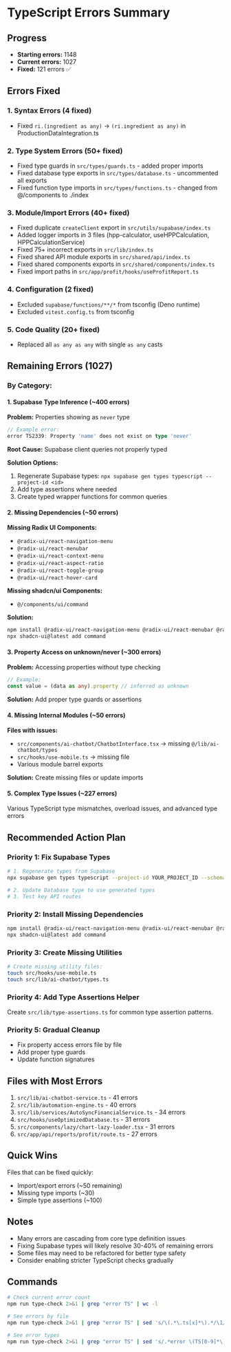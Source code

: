 # TypeScript Errors Summary

## Progress
- **Starting errors:** 1148
- **Current errors:** 1027
- **Fixed:** 121 errors ✅

## Errors Fixed

### 1. Syntax Errors (4 fixed)
- Fixed `ri.(ingredient as any)` → `(ri.ingredient as any)` in ProductionDataIntegration.ts

### 2. Type System Errors (50+ fixed)
- Fixed type guards in `src/types/guards.ts` - added proper imports
- Fixed database type exports in `src/types/database.ts` - uncommented all exports
- Fixed function type imports in `src/types/functions.ts` - changed from @/components to ./index

### 3. Module/Import Errors (40+ fixed)
- Fixed duplicate `createClient` export in `src/utils/supabase/index.ts`
- Added logger imports in 3 files (hpp-calculator, useHPPCalculation, HPPCalculationService)
- Fixed 75+ incorrect exports in `src/lib/index.ts`
- Fixed shared API module exports in `src/shared/api/index.ts`
- Fixed shared components exports in `src/shared/components/index.ts`
- Fixed import paths in `src/app/profit/hooks/useProfitReport.ts`

### 4. Configuration (2 fixed)
- Excluded `supabase/functions/**/*` from tsconfig (Deno runtime)
- Excluded `vitest.config.ts` from tsconfig

### 5. Code Quality (20+ fixed)
- Replaced all `as any as any` with single `as any` casts

## Remaining Errors (1027)

### By Category:

#### 1. Supabase Type Inference (~400 errors)
**Problem:** Properties showing as `never` type
```typescript
// Example error:
error TS2339: Property 'name' does not exist on type 'never'
```

**Root Cause:** Supabase client queries not properly typed

**Solution Options:**
1. Regenerate Supabase types: `npx supabase gen types typescript --project-id <id>`
2. Add type assertions where needed
3. Create typed wrapper functions for common queries

#### 2. Missing Dependencies (~50 errors)
**Missing Radix UI Components:**
- `@radix-ui/react-navigation-menu`
- `@radix-ui/react-menubar`
- `@radix-ui/react-context-menu`
- `@radix-ui/react-aspect-ratio`
- `@radix-ui/react-toggle-group`
- `@radix-ui/react-hover-card`

**Missing shadcn/ui Components:**
- `@/components/ui/command`

**Solution:**
```bash
npm install @radix-ui/react-navigation-menu @radix-ui/react-menubar @radix-ui/react-context-menu @radix-ui/react-aspect-ratio @radix-ui/react-toggle-group @radix-ui/react-hover-card
npx shadcn-ui@latest add command
```

#### 3. Property Access on unknown/never (~300 errors)
**Problem:** Accessing properties without type checking
```typescript
// Example:
const value = (data as any).property // inferred as unknown
```

**Solution:** Add proper type guards or assertions

#### 4. Missing Internal Modules (~50 errors)
**Files with issues:**
- `src/components/ai-chatbot/ChatbotInterface.tsx` → missing `@/lib/ai-chatbot/types`
- `src/hooks/use-mobile.ts` → missing file
- Various module barrel exports

**Solution:** Create missing files or update imports

#### 5. Complex Type Issues (~227 errors)
Various TypeScript type mismatches, overload issues, and advanced type errors

## Recommended Action Plan

### Priority 1: Fix Supabase Types
```bash
# 1. Regenerate types from Supabase
npx supabase gen types typescript --project-id YOUR_PROJECT_ID --schema public > src/types/supabase-generated.ts

# 2. Update Database type to use generated types
# 3. Test key API routes
```

### Priority 2: Install Missing Dependencies
```bash
npm install @radix-ui/react-navigation-menu @radix-ui/react-menubar @radix-ui/react-context-menu @radix-ui/react-aspect-ratio @radix-ui/react-toggle-group @radix-ui/react-hover-card
npx shadcn-ui@latest add command
```

### Priority 3: Create Missing Utilities
```bash
# Create missing utility files:
touch src/hooks/use-mobile.ts
touch src/lib/ai-chatbot/types.ts
```

### Priority 4: Add Type Assertions Helper
Create `src/lib/type-assertions.ts` for common type assertion patterns.

### Priority 5: Gradual Cleanup
- Fix property access errors file by file
- Add proper type guards
- Update function signatures

## Files with Most Errors

1. `src/lib/ai-chatbot-service.ts` - 41 errors
2. `src/lib/automation-engine.ts` - 40 errors  
3. `src/lib/services/AutoSyncFinancialService.ts` - 34 errors
4. `src/hooks/useOptimizedDatabase.ts` - 31 errors
5. `src/components/lazy/chart-lazy-loader.tsx` - 31 errors
6. `src/app/api/reports/profit/route.ts` - 27 errors

## Quick Wins

Files that can be fixed quickly:
- Import/export errors (~50 remaining)
- Missing type imports (~30)
- Simple type assertions (~100)

## Notes

- Many errors are cascading from core type definition issues
- Fixing Supabase types will likely resolve 30-40% of remaining errors
- Some files may need to be refactored for better type safety
- Consider enabling stricter TypeScript checks gradually

## Commands

```bash
# Check current error count
npm run type-check 2>&1 | grep "error TS" | wc -l

# See errors by file
npm run type-check 2>&1 | grep "error TS" | sed 's/\(.*\.ts[x]*\).*/\1/' | sort | uniq -c | sort -rn | head -20

# See error types
npm run type-check 2>&1 | grep "error TS" | sed 's/.*error \(TS[0-9]*\).*/\1/' | sort | uniq -c | sort -rn
```
